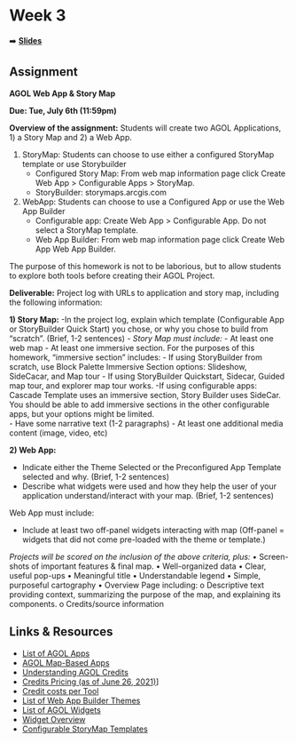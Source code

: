 <!-- .slide: data-background="./Images/header.svg" data-background-repeat="none" data-background-size="40% 40%" data-background-position="center 10%" class="header" -->
# Week 3

<!-- Put a link to the slides so that students can find them -->
➡️ [**Slides**](https://shelleyhoover.github.io/UPP4652021/Slides/revealjsSlides/week3.html)


## Assignment

**AGOL Web App & Story Map**

**Due: Tue, July 6th (11:59pm)**

**Overview of the assignment:** Students will create two AGOL Applications, 1) a Story Map and 2) a Web App. 

1. StoryMap: Students can choose to use either a configured StoryMap template or use Storybuilder
   - Configured Story Map: From web map information page click Create Web App > Configurable Apps > StoryMap. 
   - StoryBuilder: storymaps.arcgis.com 
2. WebApp: Students can choose to use a Configured App or use the Web App Builder
   - Configurable app: Create Web App > Configurable App. Do not select a StoryMap template. 
   - Web App Builder: From web map information page click Create Web App Web App Builder. 

The purpose of this homework is not to be laborious, but to allow students to explore both tools before creating their AGOL Project.   

**Deliverable:** Project log with URLs to application and story map, including the following information: 

**1) Story Map:**
     -In the project log, explain which template (Configurable App or StoryBuilder Quick Start) you chose, or why you chose to build from “scratch”. (Brief, 1-2 sentences)
      - *Story Map must include:* 
	- At least one web map 
	- At least one immersive section. For the purposes of this homework, “immersive section” includes: 
	  - If using StoryBuilder from scratch, use Block Palette Immersive Section options: Slideshow, SideCacar, and Map tour 
	  - If using StoryBuilder Quickstart, Sidecar, Guided map tour, and explorer map tour works. 
	  -If using configurable apps: Cascade Template uses an immersive section, Story Builder uses SideCar. You should be able to add immersive sections in the other configurable apps, but your options might be limited.   
  	  - Have some narrative text (1-2 paragraphs) 
	  - At least one additional media content (image, video, etc) 

**2) Web App:**
- Indicate either the Theme Selected or the Preconfigured App Template selected and why. (Brief, 1-2 sentences)
- Describe what widgets were used and how they help the user of your application understand/interact with your map. (Brief, 1-2 sentences)

Web App must include: 

- Include at least two off-panel widgets interacting with map (Off-panel = widgets that did not come pre-loaded with the theme or template.)  

*Projects will be scored on the inclusion of the above criteria, plus:*
•	Screen-shots of important features & final map. 
•	Well-organized data
•	Clear, useful pop-ups
•	Meaningful title 
•	Understandable legend
•	Simple, purposeful cartography
•	Overview Page including:
o	Descriptive text providing context, summarizing the purpose of the map, and explaining its components. 
o	Credits/source information 


## Links & Resources

- [List of AGOL Apps](https://www.esri.com/en-us/arcgis/products/apps-for-everyone/overview) 
- [AGOL Map-Based Apps]( https://doc.arcgis.com/en/arcgis-online/create-maps/create-map-apps.htm) 
- [Understanding AGOL Credits](https://doc.arcgis.com/en/arcgis-online/administer/credits.htm) 
- [Credits Pricing (as of June 26, 2021)]( https://www.esri.com/en-us/arcgis/products/credits/buy?rmedium=www_esri_com_EtoF&rsource=/en-us/store/arcgis-online/arcgis-online-credits)] 
- [Credit costs per Tool]( https://doc.arcgis.com/en/arcgis-online/administer/credits.htm#ESRI_SECTION1_709121D2C7694DCAB9B8592F36F7A5BA) 
- [List of Web App Builder Themes]( https://doc.arcgis.com/en/web-appbuilder/create-apps/themes-tab.htm) 
- [List of AGOL Widgets](https://doc.arcgis.com/en/web-appbuilder/create-apps/widget-about.htm) 
- [Widget Overview]( https://doc.arcgis.com/en/web-appbuilder/create-apps/widget-overview.htm) 
- [Configurable StoryMap Templates](https://guides.library.illinois.edu/c.php?g=742281&p=5324399) 
